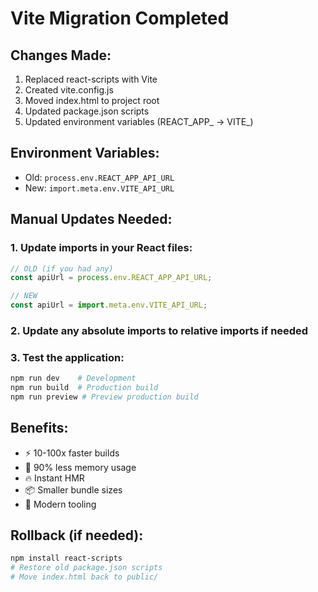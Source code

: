 # Vite Migration Completed

## Changes Made:
1. Replaced react-scripts with Vite
2. Created vite.config.js
3. Moved index.html to project root
4. Updated package.json scripts
5. Updated environment variables (REACT_APP_ → VITE_)

## Environment Variables:
- Old: `process.env.REACT_APP_API_URL`
- New: `import.meta.env.VITE_API_URL`

## Manual Updates Needed:

### 1. Update imports in your React files:
```javascript
// OLD (if you had any)
const apiUrl = process.env.REACT_APP_API_URL;

// NEW
const apiUrl = import.meta.env.VITE_API_URL;
```

### 2. Update any absolute imports to relative imports if needed

### 3. Test the application:
```bash
npm run dev    # Development
npm run build  # Production build
npm run preview # Preview production build
```

## Benefits:
- ⚡ 10-100x faster builds
- 🧠 90% less memory usage
- 🔥 Instant HMR
- 📦 Smaller bundle sizes
- 🎯 Modern tooling

## Rollback (if needed):
```bash
npm install react-scripts
# Restore old package.json scripts
# Move index.html back to public/
```
